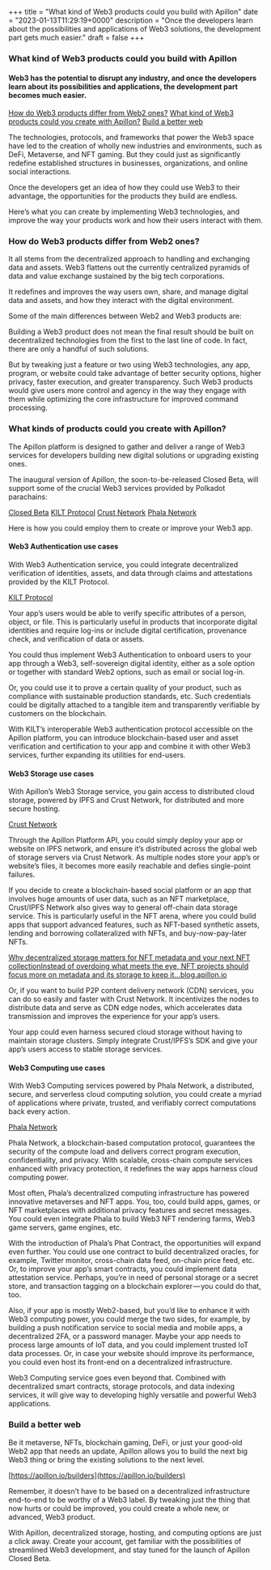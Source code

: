 +++
title = "What kind of Web3 products could you build with Apillon"
date = "2023-01-13T11:29:19+0000"
description = "Once the developers learn about the possibilities and applications of Web3 solutions, the development part gets much easier."
draft = false
+++

### What kind of Web3 products could you build with Apillon


#### Web3 has the potential to disrupt any industry, and once the developers learn about its possibilities and applications, the development part becomes much easier.

[How do Web3 products differ from Web2 ones?](#2f26)
[What kind of Web3 products could you create with Apillon?](#0034)
[Build a better web](#bfb1)

The technologies, protocols, and frameworks that power the Web3 space have led to the creation of wholly new industries and environments, such as DeFi, Metaverse, and NFT gaming. But they could just as significantly redefine established structures in businesses, organizations, and online social interactions.


Once the developers get an idea of how they could use Web3 to their advantage, the opportunities for the products they build are endless.


Here’s what you can create by implementing Web3 technologies, and improve the way your products work and how their users interact with them.


### How do Web3 products differ from Web2 ones?


It all stems from the decentralized approach to handling and exchanging data and assets. Web3 flattens out the currently centralized pyramids of data and value exchange sustained by the big tech corporations.


It redefines and improves the way users own, share, and manage digital data and assets, and how they interact with the digital environment.


Some of the main differences between Web2 and Web3 products are:


Building a Web3 product does not mean the final result should be built on decentralized technologies from the first to the last line of code. In fact, there are only a handful of such solutions.


But by tweaking just a feature or two using Web3 technologies, any app, program, or website could take advantage of better security options, higher privacy, faster execution, and greater transparency. Such Web3 products would give users more control and agency in the way they engage with them while optimizing the core infrastructure for improved command processing.


### What kinds of products could you create with Apillon?


The Apillon platform is designed to gather and deliver a range of Web3 services for developers building new digital solutions or upgrading existing ones.


The inaugural version of Apillon, the soon-to-be-released Closed Beta, will support some of the crucial Web3 services provided by Polkadot parachains:

[Closed Beta](https://app.apillon.io/register)
[KILT Protocol](https://www.kilt.io/)
[Crust Network](https://crust.network/)
[Phala Network](https://www.phala.network/en/)

Here is how you could employ them to create or improve your Web3 app.


#### Web3 Authentication use cases


With Web3 Authentication service, you could integrate decentralized verification of identities, assets, and data through claims and attestations provided by the KILT Protocol.

[KILT Protocol](https://www.kilt.io)

Your app’s users would be able to verify specific attributes of a person, object, or file. This is particularly useful in products that incorporate digital identities and require log-ins or include digital certification, provenance check, and verification of data or assets.


You could thus implement Web3 Authentication to onboard users to your app through a Web3, self-sovereign digital identity, either as a sole option or together with standard Web2 options, such as email or social log-in.


Or, you could use it to prove a certain quality of your product, such as compliance with sustainable production standards, etc. Such credentials could be digitally attached to a tangible item and transparently verifiable by customers on the blockchain.


With KILT’s interoperable Web3 authentication protocol accessible on the Apillon platform, you can introduce blockchain-based user and asset verification and certification to your app and combine it with other Web3 services, further expanding its utilities for end-users.


#### Web3 Storage use cases


With Apillon’s Web3 Storage service, you gain access to distributed cloud storage, powered by IPFS and Crust Network, for distributed and more secure hosting.

[Crust Network](https://crust.network/)

Through the Apillon Platform API, you could simply deploy your app or website on IPFS network, and ensure it’s distributed across the global web of storage servers via Crust Network. As multiple nodes store your app’s or website’s files, it becomes more easily reachable and defies single-point failures.


If you decide to create a blockchain-based social platform or an app that involves huge amounts of user data, such as an NFT marketplace, Crust/IPFS Network also gives way to general off-chain data storage service. This is particularly useful in the NFT arena, where you could build apps that support advanced features, such as NFT-based synthetic assets, lending and borrowing collateralized with NFTs, and buy-now-pay-later NFTs.

[Why decentralized storage matters for NFT metadata and your next NFT collectionInstead of overdoing what meets the eye, NFT projects should focus more on metadata and its storage to keep it…blog.apillon.io](https://blog.apillon.io/why-decentralized-storage-matters-for-nft-metadata-and-your-next-nft-collection-b7b90fc3762)

Or, if you want to build P2P content delivery network (CDN) services, you can do so easily and faster with Crust Network. It incentivizes the nodes to distribute data and serve as CDN edge nodes, which accelerates data transmission and improves the experience for your app’s users.


Your app could even harness secured cloud storage without having to maintain storage clusters. Simply integrate Crust/IPFS’s SDK and give your app’s users access to stable storage services.


#### Web3 Computing use cases


With Web3 Computing services powered by Phala Network, a distributed, secure, and serverless cloud computing solution, you could create a myriad of applications where private, trusted, and verifiably correct computations back every action.

[Phala Network](https://www.phala.network/en/)

Phala Network, a blockchain-based computation protocol, guarantees the security of the compute load and delivers correct program execution, confidentiality, and privacy. With scalable, cross-chain compute services enhanced with privacy protection, it redefines the way apps harness cloud computing power.


Most often, Phala’s decentralized computing infrastructure has powered innovative metaverses and NFT apps. You, too, could build apps, games, or NFT marketplaces with additional privacy features and secret messages. You could even integrate Phala to build Web3 NFT rendering farms, Web3 game servers, game engines, etc.


With the introduction of Phala’s Phat Contract, the opportunities will expand even further. You could use one contract to build decentralized oracles, for example, Twitter monitor, cross-chain data feed, on-chain price feed, etc. Or, to improve your app’s smart contracts, you could implement data attestation service. Perhaps, you’re in need of personal storage or a secret store, and transaction tagging on a blockchain explorer — you could do that, too.


Also, if your app is mostly Web2-based, but you’d like to enhance it with Web3 computing power, you could merge the two sides, for example, by building a push notification service to social media and mobile apps, a decentralized 2FA, or a password manager. Maybe your app needs to process large amounts of IoT data, and you could implement trusted IoT data processes. Or, in case your website should improve its performance, you could even host its front-end on a decentralized infrastructure.


Web3 Computing service goes even beyond that. Combined with decentralized smart contracts, storage protocols, and data indexing services, it will give way to developing highly versatile and powerful Web3 applications.


### Build a better web


Be it metaverse, NFTs, blockchain gaming, DeFi, or just your good-old Web2 app that needs an update, Apillon allows you to build the next big Web3 thing or bring the existing solutions to the next level.

[https://apillon.io/builders](https://apillon.io/builders)

Remember, it doesn’t have to be based on a decentralized infrastructure end-to-end to be worthy of a Web3 label. By tweaking just the thing that now hurts or could be improved, you could create a whole new, or advanced, Web3 product.


With Apillon, decentralized storage, hosting, and computing options are just a click away. Create your account, get familiar with the possibilities of streamlined Web3 development, and stay tuned for the launch of Apillon Closed Beta.
